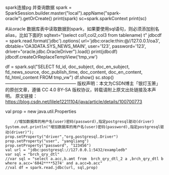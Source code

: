 spark连接pg 并查询数据
spark = SparkSession.builder.master("local").appName("spark-oracle").getOrCreate()
print(spark)
sc=spark.sparkContext
print(sc)

#从oracle 数据库表中读取数据到spark，如果要使用sql语句，则必须添加别名alias，比如下面的t
sqltext="(select col1,col2,col3 from tablename) t"
jdbcdf = spark.read.format('jdbc').options(
 url='jdbc:oracle:thin:@//127.0.0.1/oa3',
    dbtable='OA3DATA.SYS_NEWS_MAIN',
    user='123',
    password='123',
    driver="oracle.jdbc.OracleDriver").load()
print(jdbcdf)
jdbcdf.createOrReplaceTempView('tmp_vw')

df = spark.sql("SELECT fd_id, doc_subject, doc_en_subject, fd_news_source, doc_publish_time, doc_content, doc_en_content, fd_html_content FROM tmp_vw")
df.show()
sc.stop()
————————————————
版权声明：本文为CSDN博主「银灯玉箫」的原创文章，遵循 CC 4.0 BY-SA 版权协议，转载请附上原文出处链接及本声明。
原文链接：https://blog.csdn.net/lilele12211104/java/article/details/100700773


val prop = new java.util.Properties


        //增加数据库的用户名(user)密码(password),指定postgresql驱动(driver)
    System.out.println("增加数据库的用户名(user)密码(password),指定postgresql驱动(driver)");
    prop.setProperty("driver","org.postgresql.Driver")
    prop.setProperty("user", "yangliang")
    prop.setProperty("password", "123456")
    val url = "jdbc:postgresql://127.0.0.1:5432/exampledb"
    var sql = "brch_qry_dtl"
    //var sql = "select a.acc,b.amt from  brch_qry_dtl_2 a ,brch_qry_dtl b where a.acc='6042****5274' and a.acc=b.acc"
    //val df = spark.read.jdbc(url, sql,prop)